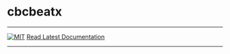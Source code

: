 # cbcbeatx
_________________

[![MIT](https://img.shields.io/github/license/jorgensd/cbcbeatx)](LICENSE)
[Read Latest Documentation](https://jorgensd.github.io/cbcbeatx/)
_________________

